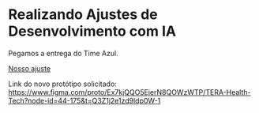 # Realizando Ajustes de Desenvolvimento com IA

Pegamos a entrega do Time Azul.

[Nosso ajuste](https://minoru-yamanaka.github.io/defasio_luana_site_ia_21124/time_azul_desafio_retrabalho/institucional.html)

Link do novo protótipo solicitado:
https://www.figma.com/proto/Ex7kjQQO5EjerN8QOWzWTP/TERA-Health-Tech?node-id=44-175&t=Q3Z1j2e1zd9ldp0W-1

